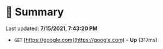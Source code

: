 # 📖 Summary
Last updated: **7/15/2021, 7:43:20 PM**

- `GET` [https://google.com](https://google.com) - **Up** (317ms)
